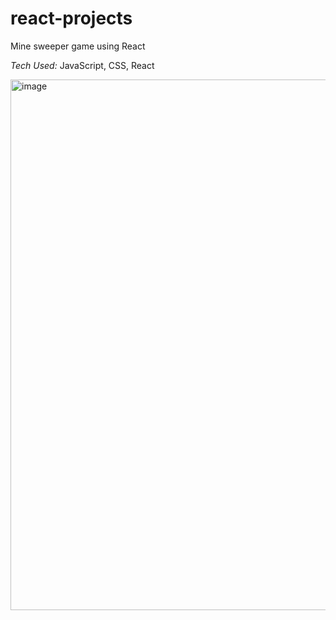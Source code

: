 # react-projects
Mine sweeper game using React

*Tech Used:* JavaScript, CSS, React

<img width="977" height="849" alt="image" src="https://github.com/user-attachments/assets/1ea47848-c8d8-4563-ad34-9ff4b1a40d7b" />
